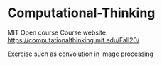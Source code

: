 # Computational-Thinking
MIT Open course
Course website: https://computationalthinking.mit.edu/Fall20/

Exercise such as convolution in image processing
